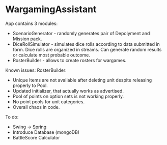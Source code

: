 # WargamingAssistant
App contains 3 modules:
  - ScenarioGenerator - randomly generates pair of Depolyment and Mission pack.
  - DiceRollSimulator - simulates dice rolls according to data submitted in form. Dice rolls are organized in streams. Can generate random results or calculate most probable outcome.
  - RosterBuilder - allows to create rosters for wargames.
  
 Known issues:
  RosterBuilder:
  - Unique Items are not available after deleting unit despite releasing properly to Pool.
  - Updated initializer, that actually works as advertised.
  - Pool of points on option sets is not working properly.
  - No point pools for unit categories.
  - Overall chaos in code.
 
 To do:
  - Swing -> Spring
  - Introduce Database (mongoDB)
  - BattleScore Calculator
